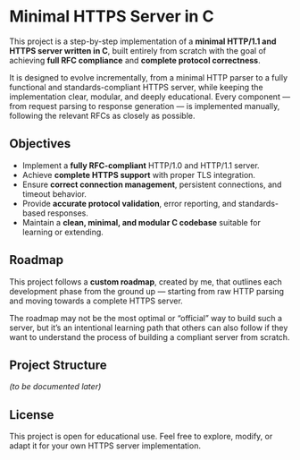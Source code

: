# Minimal HTTPS Server in C

This project is a step-by-step implementation of a **minimal HTTP/1.1 and HTTPS server written in C**, built entirely from scratch with the goal of achieving **full RFC compliance** and **complete protocol correctness**.

It is designed to evolve incrementally, from a minimal HTTP parser to a fully functional and standards-compliant HTTPS server, while keeping the implementation clear, modular, and deeply educational. Every component — from request parsing to response generation — is implemented manually, following the relevant RFCs as closely as possible.

## Objectives

- Implement a **fully RFC-compliant** HTTP/1.0 and HTTP/1.1 server.
- Achieve **complete HTTPS support** with proper TLS integration.
- Ensure **correct connection management**, persistent connections, and timeout behavior.
- Provide **accurate protocol validation**, error reporting, and standards-based responses.
- Maintain a **clean, minimal, and modular C codebase** suitable for learning or extending.

## Roadmap

This project follows a **custom roadmap**, created by me, that outlines each development phase from the ground up — starting from raw HTTP parsing and moving towards a complete HTTPS server.

The roadmap may not be the most optimal or “official” way to build such a server, but it’s an intentional learning path that others can also follow if they want to understand the process of building a compliant server from scratch.

## Project Structure

_(to be documented later)_

## License

This project is open for educational use. Feel free to explore, modify, or adapt it for your own HTTPS server implementation.
